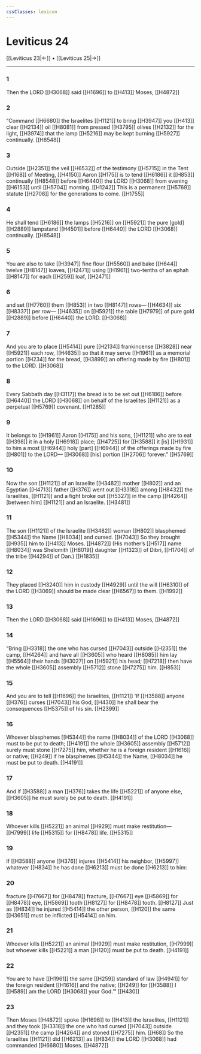 ```yaml
---
cssClasses: lexicon
---
```


# Leviticus 24

[[Leviticus 23|←]] • [[Leviticus 25|→]]

---

### 1
Then the LORD [[H3068]] said [[H1696]] to [[H413]] Moses, [[H4872]]

### 2
“Command [[H6680]] the Israelites [[H1121]] to bring [[H3947]] you [[H413]] clear [[H2134]] oil [[H8081]] from pressed [[H3795]] olives [[H2132]] for the light, [[H3974]] that the lamp [[H5216]] may be kept burning [[H5927]] continually. [[H8548]]

### 3
Outside [[H2351]] the veil [[H6532]] of the testimony [[H5715]] in the Tent [[H168]] of Meeting, [[H4150]] Aaron [[H175]] is to tend [[H6186]] it [[H853]] continually [[H8548]] before [[H6440]] the LORD [[H3068]] from evening [[H6153]] until [[H5704]] morning. [[H1242]] This is a permanent [[H5769]] statute [[H2708]] for the generations to come. [[H1755]]

### 4
He shall tend [[H6186]] the lamps [[H5216]] on [[H5921]] the pure [gold] [[H2889]] lampstand [[H4501]] before [[H6440]] the LORD [[H3068]] continually. [[H8548]]

### 5
You are also to take [[H3947]] fine flour [[H5560]] and bake [[H644]] twelve [[H8147]] loaves, [[H2471]] using [[H1961]] two-tenths of an ephah [[H8147]] for each [[H259]] loaf, [[H2471]]

### 6
and set [[H7760]] them [[H853]] in two [[H8147]] rows— [[H4634]] six [[H8337]] per row— [[H4635]] on [[H5921]] the table [[H7979]] of pure gold [[H2889]] before [[H6440]] the LORD. [[H3068]]

### 7
And you are to place [[H5414]] pure [[H2134]] frankincense [[H3828]] near [[H5921]] each row, [[H4635]] so that it may serve [[H1961]] as a memorial portion [[H234]] for the bread, [[H3899]] an offering made by fire [[H801]] to the LORD. [[H3068]]

### 8
Every Sabbath day [[H3117]] the bread is to be set out [[H6186]] before [[H6440]] the LORD [[H3068]] on behalf of the Israelites [[H1121]] as a perpetual [[H5769]] covenant. [[H1285]]

### 9
It belongs to [[H1961]] Aaron [[H175]] and his sons, [[H1121]] who are to eat [[H398]] it in a holy [[H6918]] place; [[H4725]] for [[H3588]] it [is] [[H1931]] to him  a most [[H6944]] holy [part] [[H6944]] of the offerings made by fire [[H801]] to the LORD— [[H3068]] [his] portion [[H2706]] forever.” [[H5769]]

### 10
Now the son [[H1121]] of an Israelite [[H3482]] mother [[H802]] and an Egyptian [[H4713]] father [[H376]] went out [[H3318]] among [[H8432]] the Israelites, [[H1121]] and a fight broke out [[H5327]] in the camp [[H4264]] [between him] [[H1121]] and an Israelite. [[H3481]]

### 11
The son [[H1121]] of the Israelite [[H3482]] woman [[H802]] blasphemed [[H5344]] the Name [[H8034]] and cursed. [[H7043]] So they brought [[H935]] him to [[H413]] Moses. [[H4872]] (His mother’s [[H517]] name [[H8034]] was Shelomith [[H8019]] daughter [[H1323]] of Dibri, [[H1704]] of the tribe [[H4294]] of Dan.) [[H1835]]

### 12
They placed [[H3240]] him in custody [[H4929]] until the will [[H6310]] of the LORD [[H3069]] should be made clear [[H6567]] to them. [[H1992]]

### 13
Then the LORD [[H3068]] said [[H1696]] to [[H413]] Moses, [[H4872]]

### 14
“Bring [[H3318]] the one who has cursed [[H7043]] outside [[H2351]] the camp, [[H4264]] and have all [[H3605]] who heard [[H8085]] him lay [[H5564]] their hands [[H3027]] on [[H5921]] his head; [[H7218]] then have the whole [[H3605]] assembly [[H5712]] stone [[H7275]] him. [[H853]]

### 15
And you are to tell [[H1696]] the Israelites, [[H1121]] ‘If [[H3588]] anyone [[H376]] curses [[H7043]] his God, [[H430]] he shall bear the consequences [[H5375]] of his sin. [[H2399]]

### 16
Whoever blasphemes [[H5344]] the name [[H8034]] of the LORD [[H3068]] must to be put to death; [[H4191]] the whole [[H3605]] assembly [[H5712]] surely must stone [[H7275]] him,  whether he is a foreign resident [[H1616]] or native; [[H249]] if he blasphemes [[H5344]] the Name, [[H8034]] he must be put to death. [[H4191]]

### 17
And if [[H3588]] a man [[H376]] takes the life [[H5221]] of anyone else, [[H3605]] he must surely be put to death. [[H4191]]

### 18
Whoever kills [[H5221]] an animal [[H929]] must make restitution— [[H7999]] life [[H5315]] for [[H8478]] life. [[H5315]]

### 19
If [[H3588]] anyone [[H376]] injures [[H5414]] his neighbor, [[H5997]] whatever [[H834]] he has done [[H6213]] must be done [[H6213]] to him: 

### 20
fracture [[H7667]] for [[H8478]] fracture, [[H7667]] eye [[H5869]] for [[H8478]] eye, [[H5869]] tooth [[H8127]] for [[H8478]] tooth. [[H8127]] Just as [[H834]] he injured [[H5414]] the other person, [[H120]] the same [[H3651]] must be inflicted [[H5414]] on him. 

### 21
Whoever kills [[H5221]] an animal [[H929]] must make restitution, [[H7999]] but whoever kills [[H5221]] a man [[H120]] must be put to death. [[H4191]]

### 22
You are to have [[H1961]] the same [[H259]] standard of law [[H4941]] for the foreign resident [[H1616]] and the native; [[H249]] for [[H3588]] I [[H589]] am the LORD [[H3068]] your God.’” [[H430]]

### 23
Then Moses [[H4872]] spoke [[H1696]] to [[H413]] the Israelites, [[H1121]] and they took [[H3318]] the one who had cursed [[H7043]] outside [[H2351]] the camp [[H4264]] and stoned [[H7275]] him. [[H68]] So the Israelites [[H1121]] did [[H6213]] as [[H834]] the LORD [[H3068]] had commanded [[H6680]] Moses. [[H4872]]


